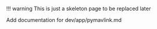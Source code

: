 !!! warning
    This is just a skeleton page to be replaced later


Add documentation for dev/app/pymavlink.md
